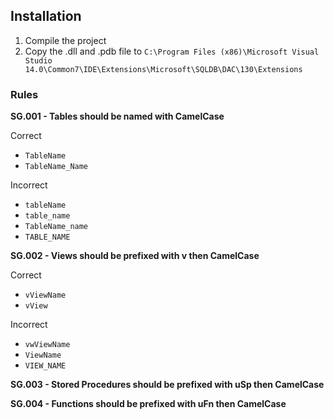 
## Installation

1. Compile the project
2. Copy the .dll and .pdb file to `C:\Program Files (x86)\Microsoft Visual Studio 14.0\Common7\IDE\Extensions\Microsoft\SQLDB\DAC\130\Extensions`

### Rules

**SG.001 - Tables should be named with CamelCase**

Correct
- `TableName` 
- `TableName_Name`

Incorrect
- `tableName`
- `table_name`
- `TableName_name`
- `TABLE_NAME`

**SG.002 - Views should be prefixed with v then CamelCase**

Correct
- `vViewName`
- `vView`

Incorrect
- `vwViewName`
- `ViewName`
- `VIEW_NAME`

**SG.003 - Stored Procedures should be prefixed with uSp then CamelCase**

**SG.004 - Functions should be prefixed with uFn then CamelCase**

